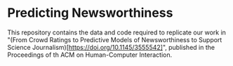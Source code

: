 # Predicting Newsworthiness

This repository contains the data and code required to replicate our work in "(From Crowd Ratings to Predictive Models of Newsworthiness to Support Science Journalism)[https://doi.org/10.1145/3555542]", published in the Proceedings of th ACM on Human-Computer Interaction.
